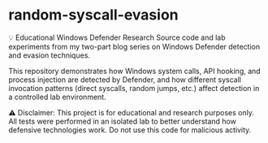# random-syscall-evasion
💡 Educational Windows Defender Research Source code and lab experiments from my two-part blog series on Windows Defender detection and evasion techniques.

This repository demonstrates how Windows system calls, API hooking, and process injection are detected by Defender, and how different syscall invocation patterns (direct syscalls, random jumps, etc.) affect detection in a controlled lab environment.

⚠️ Disclaimer: This project is for educational and research purposes only.
All tests were performed in an isolated lab to better understand how defensive technologies work.
Do not use this code for malicious activity.
